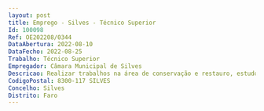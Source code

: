 ```yaml
--- 
layout: post
title: Emprego - Silves - Técnico Superior
Id: 100098
Ref: OE202208/0344
DataAbertura: 2022-08-10
DataFecho: 2022-08-25
Trabalho: Técnico Superior
Empregador: Câmara Municipal de Silves
Descricao: Realizar trabalhos na área de conservação e restauro, estudo e aplicação de novos métodos e tecnologias na área, execução de trabalhos de intervenção, conservação e recuperação de materiais e património.
CodigoPostal: 8300-117 SILVES
Concelho: Silves
Distrito: Faro
--- 
```

